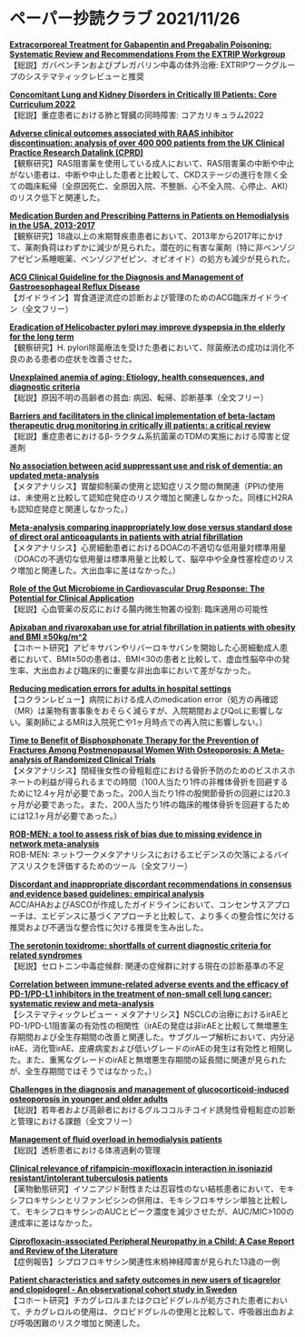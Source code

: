 # ペーパー抄読クラブ 2021/11/26

[**Extracorporeal Treatment for Gabapentin and Pregabalin Poisoning: Systematic Review and Recommendations From the EXTRIP Workgroup**](https://pubmed.ncbi.nlm.nih.gov/34799138/)  
【総説】ガバペンチンおよびプレガバリン中毒の体外治療: EXTRIPワークグループのシステマティックレビューと推奨

[**Concomitant Lung and Kidney Disorders in Critically Ill Patients: Core Curriculum 2022**](https://pubmed.ncbi.nlm.nih.gov/34799139/)  
【総説】重症患者における肺と腎臓の同時障害: コアカリキュラム2022

[**Adverse clinical outcomes associated with RAAS inhibitor discontinuation: analysis of over 400 000 patients from the UK Clinical Practice Research Datalink (CPRD)**](https://pubmed.ncbi.nlm.nih.gov/34804520/)  
【観察研究】RAS阻害薬を使用している成人において、RAS阻害薬の中断や中止がない患者は、中断や中止した患者と比較して、CKDステージの進行を除く全ての臨床転帰（全原因死亡、全原因入院、不整脈、心不全入院、心停止、AKI）のリスク低下と関連した。 

[**Medication Burden and Prescribing Patterns in Patients on Hemodialysis in the USA, 2013-2017**](https://pubmed.ncbi.nlm.nih.gov/34814147/)  
【観察研究】18歳以上の末期腎疾患患者において、2013年から2017年にかけて、薬剤負荷はわずかに減少が見られた。潜在的に有害な薬剤（特に非ベンゾジアゼピン系睡眠薬、ベンゾジアゼピン、オピオイド）の処方も減少が見られた。

[**ACG Clinical Guideline for the Diagnosis and Management of Gastroesophageal Reflux Disease**](https://pubmed.ncbi.nlm.nih.gov/34807007/)  
【ガイドライン】胃食道逆流症の診断および管理のためのACG臨床ガイドライン（全文フリー）

[**Eradication of Helicobacter pylori may improve dyspepsia in the elderly for the long term**](https://pubmed.ncbi.nlm.nih.gov/34823481/)  
【観察研究】H. pylori除菌療法を受けた患者において、除菌療法の成功は消化不良のある患者の症状を改善させた。

[**Unexplained anemia of aging: Etiology, health consequences, and diagnostic criteria**](https://pubmed.ncbi.nlm.nih.gov/34796957/)  
【総説】原因不明の高齢者の貧血: 病因、転帰、診断基準（全文フリー）

[**Barriers and facilitators in the clinical implementation of beta-lactam therapeutic drug monitoring in critically ill patients: a critical review**](https://pubmed.ncbi.nlm.nih.gov/34798631/)  
【総説】重症患者におけるβ-ラクタム系抗菌薬のTDMの実施における障害と促進剤

[**No association between acid suppressant use and risk of dementia: an updated meta-analysis**](https://pubmed.ncbi.nlm.nih.gov/34811582/)  
【メタアナリシス】胃酸抑制薬の使用と認知症リスク間の無関連（PPIの使用は、未使用と比較して認知症発症のリスク増加と関連しなかった。同様にH2RAも認知症発症と関連しなかった。）

[**Meta-analysis comparing inappropriately low dose versus standard dose of direct oral anticoagulants in patients with atrial fibrillation**](https://pubmed.ncbi.nlm.nih.gov/34815185/)  
【メタアナリシス】心房細動患者におけるDOACの不適切な低用量対標準用量（DOACの不適切な低用量は標準用量と比較して、脳卒中や全身性塞栓症のリスク増加と関連した。大出血率に差はなかった。）

[**Role of the Gut Microbiome in Cardiovascular Drug Response: The Potential for Clinical Application**](https://pubmed.ncbi.nlm.nih.gov/34820870/)  
【総説】心血管薬の反応における腸内微生物叢の役割: 臨床適用の可能性

[**Apixaban and rivaroxaban use for atrial fibrillation in patients with obesity and BMI ≥50kg/m^2**](https://pubmed.ncbi.nlm.nih.gov/34820876/)  
【コホート研究】アピキサバンやリバーロキサバンを開始した心房細動成人患者において、BMI≥50の患者は、BMI<30の患者と比較して、虚血性脳卒中の発生率、大出血および臨床的に重要な非出血率において差がなかった。

[**Reducing medication errors for adults in hospital settings**](https://pubmed.ncbi.nlm.nih.gov/34822165/)  
【コクランレビュー】病院における成人のmedication error（処方の再確認（MR）は薬物有害事象をおそらく減らすが、入院期間およびQoLに影響しない。薬剤師によるMRは入院死亡や1ヶ月時点での再入院に影響しない。）

[**Time to Benefit of Bisphosphonate Therapy for the Prevention of Fractures Among Postmenopausal Women With Osteoporosis: A Meta-analysis of Randomized Clinical Trials**](https://pubmed.ncbi.nlm.nih.gov/34807231/)  
【メタアナリシス】閉経後女性の骨粗鬆症における骨折予防のためのビスホスホネートの利益が得られるまでの時間（100人当たり1件の非椎体骨折を回避するために12.4ヶ月が必要であった。200人当たり1件の股関節骨折の回避には20.3ヶ月が必要であった。また、200人当たり1件の臨床的椎体骨折を回避するためには12.1ヶ月が必要であった。）

[**ROB-MEN: a tool to assess risk of bias due to missing evidence in network meta-analysis**](https://pubmed.ncbi.nlm.nih.gov/34809639/)  
ROB-MEN: ネットワークメタアナリシスにおけるエビデンスの欠落によるバイアスリスクを評価するためのツール（全文フリー）

[**Discordant and inappropriate discordant recommendations in consensus and evidence based guidelines: empirical analysis**](https://pubmed.ncbi.nlm.nih.gov/34824101/)  
ACC/AHAおよびASCOが作成したガイドラインにおいて、コンセンサスアプローチは、エビデンスに基づくアプローチと比較して、より多くの整合性に欠ける推奨および不適当な整合性に欠ける推奨を生み出した。

[**The serotonin toxidrome: shortfalls of current diagnostic criteria for related syndromes**](https://pubmed.ncbi.nlm.nih.gov/34806513/)  
【総説】セロトニン中毒症候群: 関連の症候群に対する現在の診断基準の不足

[**Correlation between immune-related adverse events and the efficacy of PD-1/PD-L1 inhibitors in the treatment of non-small cell lung cancer: systematic review and meta-analysis**](https://pubmed.ncbi.nlm.nih.gov/34821962/)  
【システマティックレビュー・メタアナリシス】NSCLCの治療におけるirAEとPD-1/PD-L1阻害薬の有効性の相関性（irAEの発症は非irAEと比較して無増悪生存期間および全生存期間の改善と関連した。サブグループ解析において、内分泌irAE、消化管irAE、皮膚病変および低いグレードのirAEの発生は有効性と相関した。また、重篤なグレードのirAEと無増悪生存期間の延長間に関連が見られたが、全生存期間ではそうではなかった。）

[**Challenges in the diagnosis and management of glucocorticoid-induced osteoporosis in younger and older adults**](https://pubmed.ncbi.nlm.nih.gov/34811782/)  
【総説】若年者および高齢者におけるグルココルチコイド誘発性骨粗鬆症の診断と管理における課題（全文フリー）

[**Management of fluid overload in hemodialysis patients**](https://pubmed.ncbi.nlm.nih.gov/34802558/)  
【総説】透析患者における体液過剰の管理

[**Clinical relevance of rifampicin-moxifloxacin interaction in isoniazid resistant/intolerant tuberculosis patients**](https://pubmed.ncbi.nlm.nih.gov/34807758/)  
【薬物動態研究】イソニアジド耐性または忍容性のない結核患者において、モキシフロキサシンとリファンピシンの併用は、モキシフロキサシン単独と比較して、モキシフロキサシンのAUCとピーク濃度を減少させたが、AUC/MIC>100の達成率に差はなかった。

[**Ciprofloxacin-associated Peripheral Neuropathy in a Child: A Case Report and Review of the Literature**](https://pubmed.ncbi.nlm.nih.gov/34817415/)  
【症例報告】シプロフロキサシン関連性末梢神経障害が見られた13歳の一例

[**Patient characteristics and safety outcomes in new users of ticagrelor and clopidogrel - An observational cohort study in Sweden**](https://pubmed.ncbi.nlm.nih.gov/34802175/)  
【コホート研究】チカグレロルまたはクロピドグレルが処方された患者において、チカグレロルの使用は、クロピドグレルの使用と比較して、呼吸器出血および呼吸困難のリスク増加と関連した。